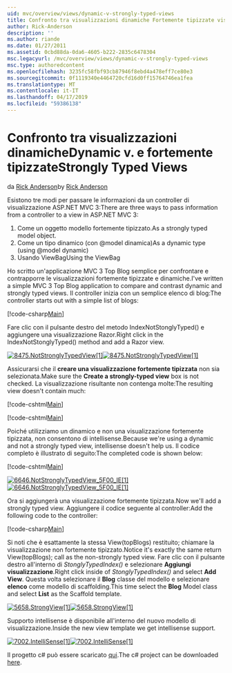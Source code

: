```yaml
---
uid: mvc/overview/views/dynamic-v-strongly-typed-views
title: Confronto tra visualizzazioni dinamiche Fortemente tipizzate viste | Microsoft Docs
author: Rick-Anderson
description: ''
ms.author: riande
ms.date: 01/27/2011
ms.assetid: 0cbd88da-0da6-4605-b222-2835c6478304
msc.legacyurl: /mvc/overview/views/dynamic-v-strongly-typed-views
msc.type: authoredcontent
ms.openlocfilehash: 3235fc58fbf93cb87946f8ebd4a478eff7ce80e3
ms.sourcegitcommit: 0f1119340e4464720cfd16d0ff15764746ea1fea
ms.translationtype: MT
ms.contentlocale: it-IT
ms.lasthandoff: 04/17/2019
ms.locfileid: "59386138"
---
```

# <a name="dynamic-v-strongly-typed-views"></a><span data-ttu-id="97820-103">Confronto tra visualizzazioni dinamiche</span><span class="sxs-lookup"><span data-stu-id="97820-103">Dynamic v.</span></span> <span data-ttu-id="97820-104">e fortemente tipizzate</span><span class="sxs-lookup"><span data-stu-id="97820-104">Strongly Typed Views</span></span>

<span data-ttu-id="97820-105">da [Rick Anderson]((https://twitter.com/RickAndMSFT))</span><span class="sxs-lookup"><span data-stu-id="97820-105">by [Rick Anderson]((https://twitter.com/RickAndMSFT))</span></span>

<span data-ttu-id="97820-106">Esistono tre modi per passare le informazioni da un controller di visualizzazione ASP.NET MVC 3:</span><span class="sxs-lookup"><span data-stu-id="97820-106">There are three ways to pass information from a controller to a view in ASP.NET MVC 3:</span></span>

1. <span data-ttu-id="97820-107">Come un oggetto modello fortemente tipizzato.</span><span class="sxs-lookup"><span data-stu-id="97820-107">As a strongly typed model object.</span></span>
2. <span data-ttu-id="97820-108">Come un tipo dinamico (con @model dinamica)</span><span class="sxs-lookup"><span data-stu-id="97820-108">As a dynamic type (using @model dynamic)</span></span>
3. <span data-ttu-id="97820-109">Usando ViewBag</span><span class="sxs-lookup"><span data-stu-id="97820-109">Using the ViewBag</span></span>

<span data-ttu-id="97820-110">Ho scritto un'applicazione MVC 3 Top Blog semplice per confrontare e contrapporre le visualizzazioni fortemente tipizzate e dinamiche.</span><span class="sxs-lookup"><span data-stu-id="97820-110">I've written a simple MVC 3 Top Blog application to compare and contrast dynamic and strongly typed views.</span></span> <span data-ttu-id="97820-111">Il controller inizia con un semplice elenco di blog:</span><span class="sxs-lookup"><span data-stu-id="97820-111">The controller starts out with a simple list of blogs:</span></span>

[!code-csharp[Main](dynamic-v-strongly-typed-views/samples/sample1.cs)]

<span data-ttu-id="97820-112">Fare clic con il pulsante destro del metodo IndexNotStonglyTyped() e aggiungere una visualizzazione Razor.</span><span class="sxs-lookup"><span data-stu-id="97820-112">Right click in the IndexNotStonglyTyped() method and add a Razor view.</span></span>

<span data-ttu-id="97820-113">[![8475.NotStronglyTypedView[1]](dynamic-v-strongly-typed-views/_static/image2.png)](dynamic-v-strongly-typed-views/_static/image1.png)</span><span class="sxs-lookup"><span data-stu-id="97820-113">[![8475.NotStronglyTypedView[1]](dynamic-v-strongly-typed-views/_static/image2.png)](dynamic-v-strongly-typed-views/_static/image1.png)</span></span>

<span data-ttu-id="97820-114">Assicurarsi che il **creare una visualizzazione fortemente tipizzata** non sia selezionata.</span><span class="sxs-lookup"><span data-stu-id="97820-114">Make sure the **Create a strongly-typed view** box is not checked.</span></span> <span data-ttu-id="97820-115">La visualizzazione risultante non contenga molte:</span><span class="sxs-lookup"><span data-stu-id="97820-115">The resulting view doesn't contain much:</span></span>

[!code-cshtml[Main](dynamic-v-strongly-typed-views/samples/sample2.cshtml)]

[!code-cshtml[Main](dynamic-v-strongly-typed-views/samples/sample3.cshtml)]

<span data-ttu-id="97820-116">Poiché utilizziamo un dinamico e non una visualizzazione fortemente tipizzata, non consentono di intellisense.</span><span class="sxs-lookup"><span data-stu-id="97820-116">Because we're using a dynamic and not a strongly typed view, intellisense doesn't help us.</span></span> <span data-ttu-id="97820-117">Il codice completo è illustrato di seguito:</span><span class="sxs-lookup"><span data-stu-id="97820-117">The completed code is shown below:</span></span>

[!code-cshtml[Main](dynamic-v-strongly-typed-views/samples/sample4.cshtml)]

<span data-ttu-id="97820-118">[![6646.NotStronglyTypedView_5F00_IE[1]](dynamic-v-strongly-typed-views/_static/image4.png)](dynamic-v-strongly-typed-views/_static/image3.png)</span><span class="sxs-lookup"><span data-stu-id="97820-118">[![6646.NotStronglyTypedView_5F00_IE[1]](dynamic-v-strongly-typed-views/_static/image4.png)](dynamic-v-strongly-typed-views/_static/image3.png)</span></span>

<span data-ttu-id="97820-119">Ora si aggiungerà una visualizzazione fortemente tipizzata.</span><span class="sxs-lookup"><span data-stu-id="97820-119">Now we'll add a strongly typed view.</span></span> <span data-ttu-id="97820-120">Aggiungere il codice seguente al controller:</span><span class="sxs-lookup"><span data-stu-id="97820-120">Add the following code to the controller:</span></span>

[!code-csharp[Main](dynamic-v-strongly-typed-views/samples/sample5.cs)]


<span data-ttu-id="97820-121">Si noti che è esattamente la stessa View(topBlogs) restituito; chiamare la visualizzazione non fortemente tipizzato.</span><span class="sxs-lookup"><span data-stu-id="97820-121">Notice it's exactly the same return View(topBlogs); call as the non-strongly typed view.</span></span> <span data-ttu-id="97820-122">Fare clic con il pulsante destro all'interno di *StonglyTypedIndex()* e selezionare **Aggiungi visualizzazione**.</span><span class="sxs-lookup"><span data-stu-id="97820-122">Right click inside of *StonglyTypedIndex()* and select **Add View**.</span></span> <span data-ttu-id="97820-123">Questa volta selezionare il **Blog** classe del modello e selezionare **elenco** come modello di scaffolding.</span><span class="sxs-lookup"><span data-stu-id="97820-123">This time select the **Blog** Model class and select **List** as the Scaffold template.</span></span>

<span data-ttu-id="97820-124">[![5658.StrongView[1]](dynamic-v-strongly-typed-views/_static/image6.png)](dynamic-v-strongly-typed-views/_static/image5.png)</span><span class="sxs-lookup"><span data-stu-id="97820-124">[![5658.StrongView[1]](dynamic-v-strongly-typed-views/_static/image6.png)](dynamic-v-strongly-typed-views/_static/image5.png)</span></span>

<span data-ttu-id="97820-125">Supporto intellisense è disponibile all'interno del nuovo modello di visualizzazione.</span><span class="sxs-lookup"><span data-stu-id="97820-125">Inside the new view template we get intellisense support.</span></span>

<span data-ttu-id="97820-126">[![7002.IntelliSense[1]](dynamic-v-strongly-typed-views/_static/image8.png)](dynamic-v-strongly-typed-views/_static/image7.png)</span><span class="sxs-lookup"><span data-stu-id="97820-126">[![7002.IntelliSense[1]](dynamic-v-strongly-typed-views/_static/image8.png)](dynamic-v-strongly-typed-views/_static/image7.png)</span></span>

<span data-ttu-id="97820-127">Il progetto c# può essere scaricato [qui](https://blogs.msdn.com/cfs-file.ashx/__key/CommunityServer-Blogs-Components-WeblogFiles/00-00-01-11-73-SSMS/1817.Mvc3ViewDemo.zip).</span><span class="sxs-lookup"><span data-stu-id="97820-127">The c# project can be downloaded [here](https://blogs.msdn.com/cfs-file.ashx/__key/CommunityServer-Blogs-Components-WeblogFiles/00-00-01-11-73-SSMS/1817.Mvc3ViewDemo.zip).</span></span>
